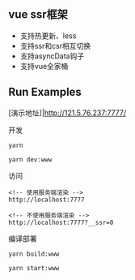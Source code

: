 ## vue ssr框架
- 支持热更新、less
- 支持ssr和csr相互切换
- 支持asyncData钩子
- 支持vue全家桶

## Run Examples
[演示地址]|http://121.5.76.237:7777/

开发
```
yarn

yarn dev:www
```

访问
```
<!-- 使用服务端渲染 -->
http://localhost:7777

<!-- 不使用服务端渲染 -->
http://localhost:7777?__ssr=0
```

编译部署

```
yarn build:www

yarn start:www
```
